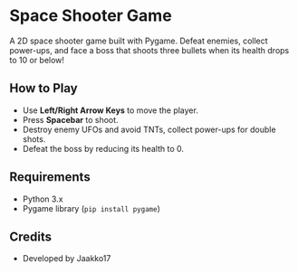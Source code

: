 # Space Shooter Game

A 2D space shooter game built with Pygame. Defeat enemies, collect power-ups, and face a boss that shoots three bullets when its health drops to 10 or below!

## How to Play
- Use **Left/Right Arrow Keys** to move the player.
- Press **Spacebar** to shoot.
- Destroy enemy UFOs and avoid TNTs, collect power-ups for double shots.
- Defeat the boss by reducing its health to 0.

## Requirements
- Python 3.x
- Pygame library (`pip install pygame`)

## Credits
- Developed by Jaakko17
